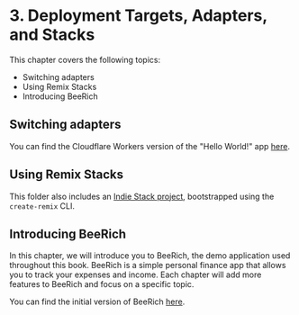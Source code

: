 # 3. Deployment Targets, Adapters, and Stacks

This chapter covers the following topics:

- Switching adapters
- Using Remix Stacks
- Introducing BeeRich

## Switching adapters

You can find the Cloudflare Workers version of the "Hello World!" app [here](./cloudflare-workers/).

## Using Remix Stacks

This folder also includes an [Indie Stack project](./indie-stack/), bootstrapped using the `create-remix` CLI.

## Introducing BeeRich

In this chapter, we will introduce you to BeeRich, the demo application used throughout this book. BeeRich is a simple personal finance app that allows you to track your expenses and income. Each chapter will add more features to BeeRich and focus on a specific topic.

You can find the initial version of BeeRich [here](./bee-rich/).

